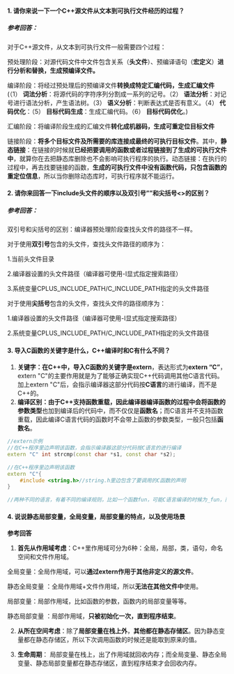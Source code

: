 #### 1. 请你来说一下一个C++源文件从文本到可执行文件经历的过程？

##### 参考回答：

对于C++源文件，从文本到可执行文件一般需要四个过程：

预处理阶段：对源代码文件中文件包含关系（**头文件**）、预编译语句（**宏定义**）**进行分析和替换，生成预编译文件。**

编译阶段：将经过预处理后的预编译文件**转换成特定汇编代码，生成汇编文件**(（1） **词法分析**：将源代码的字符序列分割成一系列的记号。（2） **语法分析**：对记号进行语法分析，产生语法树。（3） **语义分析**：判断表达式是否有意义。（4） **代码优化**：（5） **目标代码生成**：生成汇编代码。（6） **目标代码优化**。)

汇编阶段：将编译阶段生成的汇编文件**转化成机器码，生成可重定位目标文件**

链接阶段：**将多个目标文件及所需要的库连接成最终的可执行目标文件**。其中，**静态链接**：在链接的时候就**已经把要调用的函数或者过程链接到了生成的可执行文件中**，就算你在去把静态库删除也不会影响可执行程序的执行。动态链接：在执行的过程中，再去找要链接的函数，**生成的可执行文件中没有函数代码，只包含函数的重定位信息**，所以当你删除动态库时，可执行程序就不能运行。

#### 2. 请你来回答一下include头文件的顺序以及双引号””和尖括号<>的区别？

##### 参考回答：

双引号和尖括号的区别：编译器预处理阶段查找头文件的路径不一样。

对于使用**双引号**包含的头文件，查找头文件路径的顺序为：

1.当前头文件目录

2.编译器设置的头文件路径（编译器可使用-I显式指定搜索路径）

3.系统变量CPLUS_INCLUDE_PATH/C_INCLUDE_PATH指定的头文件路径

对于使用**尖括号**包含的头文件，查找头文件的路径顺序为：

1.编译器设置的头文件路径（编译器可使用-I显式指定搜索路径）

2.系统变量CPLUS_INCLUDE_PATH/C_INCLUDE_PATH指定的头文件路径

#### 3. 导入C函数的关键字是什么，C++编译时和C有什么不同？

1. **关键字：**在C++中，导入C函数的关键字是**extern**，表达形式为**extern “C”**， extern "C"的主要作用就是为了能够正确实现C++代码调用其他C语言代码。加上extern "C"后，会指示编译器这部分代码按**C语言**的进行编译，而不是C++的。
2. **编译区别：**由于C++支持函数重载，因此编译器编译函数的过程中会将函数的**参数类型**也加到编译后的代码中，而不仅仅是**函数名**；而C语言并不支持函数重载，因此编译C语言代码的函数时不会带上函数的参数类型，一般只包括**函数名**。

```c++
//extern示例
//在C++程序里边声明该函数，会指示编译器这部分代码按C语言的进行编译
extern "C" int strcmp(const char *s1, const char *s2);
 
//在C++程序里边声明该函数
extern "C"{
    #include <string.h>//string.h里边包含了要调用的C函数的声明
}
 
//两种不同的语言，有着不同的编译规则，比如一个函数fun，可能C语言编译的时候为_fun，而C++则是__fun__
```

#### 4. 说说静态局部变量，全局变量，局部变量的特点，以及使用场景

**参考回答**

1. **首先从作用域考虑**：C++里作用域可分为6种：全局，局部，类，语句，命名空间和文件作用域。

全局变量：全局作用域，可以**通过extern作用于其他非定义的源文件**。

静态全局变量 ：全局作用域+文件作用域，所以**无法在其他文件中**使用。

局部变量：局部作用域，比如函数的参数，函数内的局部变量等等。

静态局部变量 ：局部作用域，**只被初始化一次，直到程序结束**。

2. **从所在空间考虑**：除了**局部变量在栈上外**，**其他都在静态存储区**。因为静态变量都在静态存储区，所以下次调用函数的时候还是能取到原来的值。

3. **生命周期**： 局部变量在栈上，出了作用域就回收内存；而全局变量、静态全局变量、静态局部变量都在静态存储区，直到程序结束才会回收内存。

